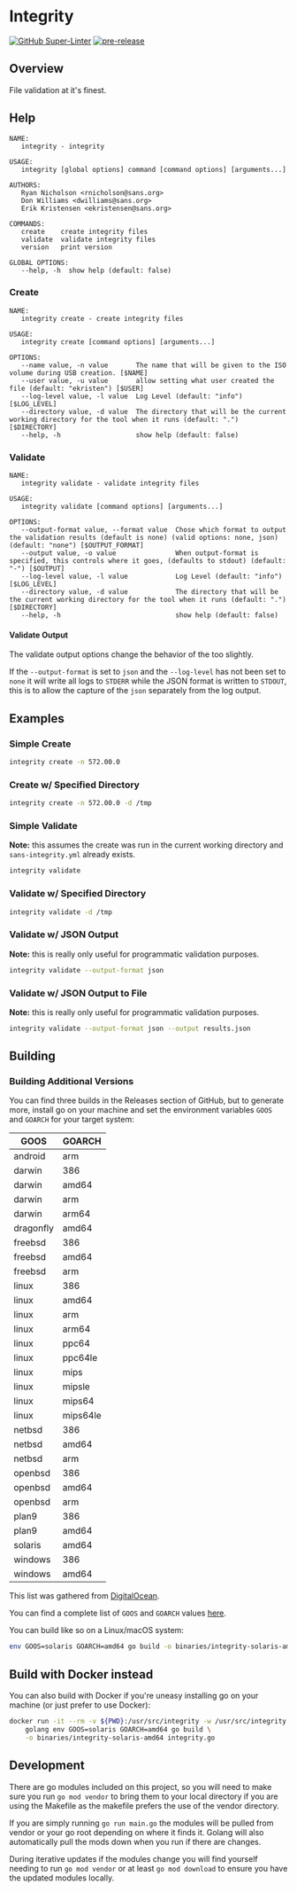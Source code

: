 # Integrity

[![GitHub Super-Linter](https://github.com/sans-blue-team/integrity/workflows/Lint%20Code%20Base/badge.svg)](https://github.com/marketplace/actions/super-linter)
[![pre-release](https://github.com/sans-blue-team/integrity/actions/workflows/pre-release.yml/badge.svg)](https://github.com/sans-blue-team/integrity/actions/workflows/pre-release.yml)

## Overview

File validation at it's finest.

## Help

```help
NAME:
   integrity - integrity

USAGE:
   integrity [global options] command [command options] [arguments...]

AUTHORS:
   Ryan Nicholson <rnicholson@sans.org>
   Don Williams <dwilliams@sans.org>
   Erik Kristensen <ekristensen@sans.org>

COMMANDS:
   create    create integrity files
   validate  validate integrity files
   version   print version

GLOBAL OPTIONS:
   --help, -h  show help (default: false)
```

### Create

```help
NAME:
   integrity create - create integrity files

USAGE:
   integrity create [command options] [arguments...]

OPTIONS:
   --name value, -n value       The name that will be given to the ISO volume during USB creation. [$NAME]
   --user value, -u value       allow setting what user created the file (default: "ekristen") [$USER]
   --log-level value, -l value  Log Level (default: "info") [$LOG_LEVEL]
   --directory value, -d value  The directory that will be the current working directory for the tool when it runs (default: ".") [$DIRECTORY]
   --help, -h                   show help (default: false)

```

### Validate

```help
NAME:
   integrity validate - validate integrity files

USAGE:
   integrity validate [command options] [arguments...]

OPTIONS:
   --output-format value, --format value  Chose which format to output the validation results (default is none) (valid options: none, json) (default: "none") [$OUTPUT_FORMAT]
   --output value, -o value               When output-format is specified, this controls where it goes, (defaults to stdout) (default: "-") [$OUTPUT]
   --log-level value, -l value            Log Level (default: "info") [$LOG_LEVEL]
   --directory value, -d value            The directory that will be the current working directory for the tool when it runs (default: ".") [$DIRECTORY]
   --help, -h                             show help (default: false)
```

#### Validate Output

The validate output options change the behavior of the too slightly.

If the `--output-format` is set to `json` and the `--log-level` has not been set to `none` it will write all logs to `STDERR` while the JSON format is written to `STDOUT`, this is to allow the capture of the `json` separately from the log output.

## Examples

### Simple Create

```bash
integrity create -n 572.00.0
```

### Create w/ Specified Directory

```bash
integrity create -n 572.00.0 -d /tmp
```

### Simple Validate

**Note:** this assumes the create was run in the current working directory and `sans-integrity.yml` already exists.

```bash
integrity validate
```

### Validate w/ Specified Directory

```bash
integrity validate -d /tmp
```

### Validate w/ JSON Output

**Note:** this is really only useful for programmatic validation purposes.

```bash
integrity validate --output-format json 
```

### Validate w/ JSON Output to File

**Note:** this is really only useful for programmatic validation purposes.

```bash
integrity validate --output-format json --output results.json
```

## Building

### Building Additional Versions

You can find three builds in the Releases section of GitHub, but to generate more, install go on your machine and set the environment variables `GOOS` and `GOARCH` for your target system:

| GOOS | GOARCH |
|------|--------|
| android | arm |
| darwin | 386 |
| darwin | amd64 |
| darwin | arm |
| darwin | arm64 |
| dragonfly | amd64 |
| freebsd | 386 |
| freebsd | amd64 |
| freebsd | arm |
| linux | 386 |
| linux | amd64 |
| linux | arm |
| linux | arm64 |
| linux | ppc64 |
| linux | ppc64le |
| linux | mips |
| linux | mipsle |
| linux | mips64 |
| linux | mips64le |
| netbsd | 386 |
| netbsd | amd64 |
| netbsd | arm |
| openbsd | 386 |
| openbsd | amd64 |
| openbsd | arm |
| plan9 | 386 |
| plan9 | amd64 |
| solaris | amd64 |
| windows | 386 |
| windows | amd64 |

This list was gathered from [DigitalOcean](https://www.digitalocean.com/community/tutorials/how-to-build-go-executables-for-multiple-platforms-on-ubuntu-16-04).

You can find a complete list of `GOOS` and `GOARCH` values [here](https://github.com/golang/go/blob/master/src/go/build/syslist.go).

You can build like so on a Linux/macOS system:

```bash
env GOOS=solaris GOARCH=amd64 go build -o binaries/integrity-solaris-amd64 integrity.go
```

## Build with Docker instead

You can also build with Docker if you're uneasy installing go on your machine (or just prefer to use Docker):

```bash
docker run -it --rm -v ${PWD}:/usr/src/integrity -w /usr/src/integrity \
    golang env GOOS=solaris GOARCH=amd64 go build \
    -o binaries/integrity-solaris-amd64 integrity.go
```

## Development

There are go modules included on this project, so you will need to make sure you run `go mod vendor` to bring them to your local directory if you are using the Makefile as the makefile prefers the use of the vendor directory.

If you are simply running `go run main.go` the modules will be pulled from vendor or your go root depending on where it finds it. Golang will also automatically pull the mods down when you run if there are changes.

During iterative updates if the modules change you will find yourself needing to run `go mod vendor` or at least `go mod download` to ensure you have the updated modules locally.

